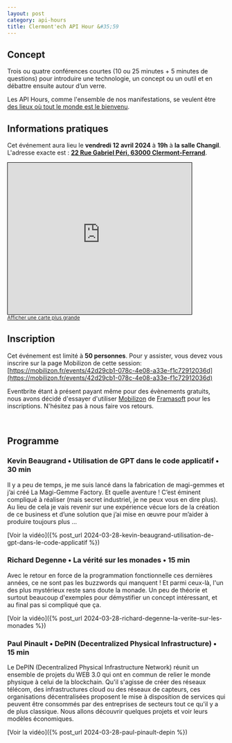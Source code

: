 ```yaml
---
layout: post
category: api-hours
title: Clermont'ech API Hour &#35;59
---
```


## Concept

Trois ou quatre conférences courtes (10 ou 25 minutes + 5 minutes de questions)
pour introduire une technologie, un concept ou un outil et en débattre ensuite
autour d’un verre.

Les API Hours, comme l'ensemble de nos manifestations, se veulent être [des
lieux où tout le monde est le bienvenu](/code-of-conduct.html).

## Informations pratiques

Cet événement aura lieu le **vendredi 12 avril 2024** à **19h** à **la salle Changil**. L'adresse
exacte est : [**22 Rue Gabriel Péri, 63000 Clermont-Ferrand**](https://www.openstreetmap.org/#map=19/45.77888/3.07774).

<iframe width="425" height="350" src="https://www.openstreetmap.org/export/embed.html?bbox=3.0751124024391174%2C45.777689224461746%2C3.0803695321083073%2C45.780061210392844&amp;layer=mapnik" style="border: 1px solid black"></iframe>
<br/><small><a href="https://www.openstreetmap.org/#map=19/45.78037/3.07671">Afficher une carte plus grande</a></small>
<br/>

## Inscription

Cet événement est limité à **50 personnes**. Pour y assister, vous devez vous
inscrire sur la page Mobilizon de cette session:  
[https://mobilizon.fr/events/42d29cb1-078c-4e08-a33e-f1c72912036d](https://mobilizon.fr/events/42d29cb1-078c-4e08-a33e-f1c72912036d)

Eventbrite étant à présent payant même pour des évènements gratuits, nous avons
décidé d'essayer d'utiliser [Mobilizon](https://mobilizon.fr) de
[Framasoft](https://framasoft.org/) pour les inscriptions.
N'hésitez pas à nous faire vos retours.

<br/>

## Programme

### Kevin Beaugrand • Utilisation de GPT dans le code applicatif • 30 min

Il y a peu de temps, je me suis lancé dans la fabrication de magi-gemmes et j’ai créé La Magi-Gemme Factory. 
Et quelle aventure ! C’est éminent compliqué à réaliser (mais secret industriel, je ne peux vous en dire plus). 
Au lieu de cela je vais revenir sur une expérience vécue lors de la création de ce business et d’une solution que j’ai mise en œuvre pour m’aider à produire toujours plus …

[Voir la vidéo]({% post_url 2024-03-28-kevin-beaugrand-utilisation-de-gpt-dans-le-code-applicatif %})

### Richard Degenne • La vérité sur les monades • 15 min

Avec le retour en force de la programmation fonctionnelle ces dernières années, ce ne sont pas les buzzwords qui manquent ! 
Et parmi ceux-là, l'un des plus mystérieux reste sans doute la monade. Un peu de théorie et surtout beaucoup d'exemples pour démystifier un concept intéressant, et au final pas si compliqué que ça.

[Voir la vidéo]({% post_url 2024-03-28-richard-degenne-la-verite-sur-les-monades %})

### Paul Pinault • DePIN (Decentralized Physical Infrastructure) • 15 min

Le DePIN (Decentralized Physical Infrastructure Network) réunit un ensemble de projets du WEB 3.0 qui ont en commun de relier le monde physique à celui de la blockchain. 
Qu'il s'agisse de créer des réseaux télécom, des infrastructures cloud ou des réseaux de capteurs, ces organisations décentralisées proposent le mise à disposition de services 
qui peuvent être consommés par des entreprises de secteurs tout ce qu'il y a de plus classique. Nous allons découvrir quelques projets et voir leurs modèles économiques.

[Voir la vidéo]({% post_url 2024-03-28-paul-pinault-depin %})
